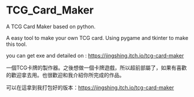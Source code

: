 # TCG_Card_Maker
A TCG Card Maker based on python.

A easy tool to make your own TCG card. Using pygame and tkinter to make this tool.

you can get exe and detailed on : https://jingshing.itch.io/tcg-card-maker

一個TCG卡牌的製作器。之後想做一個卡牌遊戲，所以超前部屬了，如果有喜歡的歡迎拿去用。也很歡迎和我介紹你所完成的作品。

可以在這拿到我打包好的版本：https://jingshing.itch.io/tcg-card-maker

